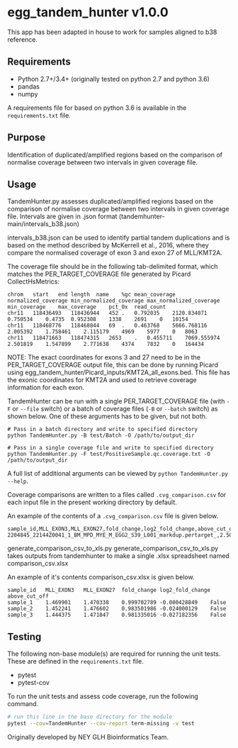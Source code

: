 # egg_tandem_hunter v1.0.0
This app has been adapted in house to work for samples aligned to b38 reference.

## Requirements
-   Python 2.7+/3.4+ (originally tested on python 2.7 and python 3.6)
-   pandas
-   numpy

A requirements file for based on python 3.6 is available in the `requirements.txt` file.

## Purpose
Identification of duplicated/amplified regions based on the comparison of normalise coverage between two intervals in given coverage file.

## Usage
TandemHunter.py assesses duplicated/amplified regions based on the comparison of
normalise coverage between two intervals in given coverage file. Intervals are given in
.json format (tandemhunter-main/intervals_b38.json)

intervals_b38.json can be used to identify partial tandem duplications and is based on
the method described by McKerrell et al., 2016, where they compare
the normalised coverage of exon 3 and exon 27 of MLL/KMT2A.

The coverage file should be in the following tab-delimited format, which matches the PER_TARGET_COVERAGE file generated by Picard CollectHsMetrics:

```
chrom	start	end	length	name	%gc	mean_coverage	normalized_coverage	min_normalized_coverage	max_normalized_coverage	min_coverage	max_coverage	pct_0x	read_count
chr11	118436493	118436944	452	.	0.792035	2120.834071	0.750534	0.4735	0.952308	1338	2691	0	10154
chr11	118468776	118468844	69	.	0.463768	5666.768116	2.005392	1.758461	2.115179	4969	5977	0	8063
chr11	118471663	118474315	2653	.	0.455711	7069.555974	2.501819	1.547899	2.771638	4374	7832	0	164434
```

NOTE: The exact coordinates for exons 3 and 27 need to be in the
PER_TARGET_COVERAGE output file, this can be done by running Picard using
egg_tandem_hunter/Picard_inputs/KMT2A_all_exons.bed. This file has the exonic
coordinates for KMT2A and used to retrieve coverage information for each exon.

TandemHunter can be run with a single PER_TARGET_COVERAGE file (with `-F` or `--file` switch) or a batch of
coverage files (`-B` or `--batch` switch) as shown below. One of these arguments has to be given, but not both.

```
# Pass in a batch directory and write to specified directory
python TandemHunter.py -B test/Batch -O /path/to/output_dir

# Pass in a single coverage file and write to specified directory
python TandemHunter.py -F test/PositiveSample.qc.coverage.txt -O /path/to/output_dir

```

A full list of additional arguments can be viewed by `python TandemHunter.py --help`.

Coverage comparisons are written to a files called `.cvg_comparison.csv` for each input file in the present working directory by default.

An example of the contents of a `.cvg_comparison.csv` file is given below.

```
sample_id,MLL_EXON3,MLL_EXON27,fold_change,log2_fold_change,above_cut_off
2204845_22144Z0041_1_BM_MPD_MYE_M_EGG2_S39_L001_markdup.pertarget_,2.501819,0.9739260000000001,2.568797835,1.361093354,TRUE

```

generate_comparison_csv_to_xls.py
generate_comparison_csv_to_xls.py takes outputs from tandemhunter to
make a single .xlsx spreadsheet named comparison_csv.xlsx

An example of it's contents comparison_csv.xlsx is given below.

```
sample_id	MLL_EXON3	MLL_EXON27	fold_change	log2_fold_change	above_cut_off
sample_1	1.469901	1.470338	0.999702789	-0.000428849	False
sample_2	1.452241	1.476602	0.983501986	-0.024000129	False
sample_3	1.444375	1.471847	0.981335016	-0.027182356	False
```
## Testing
The following non-base module(s) are required for running the unit tests. These
are defined in the `requirements.txt` file.
-   pytest
-   pytest-cov

To run the unit tests and assess code coverage, run the following command.

```bash
# run this line in the base directory for the module
pytest --cov=TandemHunter --cov-report term-missing -v test
```

Originally developed by NEY GLH Bioinformatics Team.
